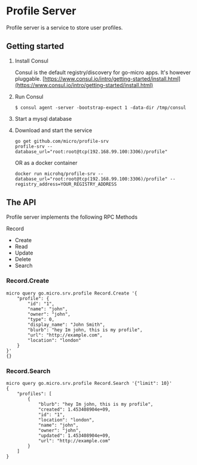 # Profile Server

Profile server is a service to store user profiles.

## Getting started

1. Install Consul

	Consul is the default registry/discovery for go-micro apps. It's however pluggable.
	[https://www.consul.io/intro/getting-started/install.html](https://www.consul.io/intro/getting-started/install.html)

2. Run Consul
	```
	$ consul agent -server -bootstrap-expect 1 -data-dir /tmp/consul
	```

3. Start a mysql database

4. Download and start the service

	```shell
	go get github.com/micro/profile-srv
	profile-srv --database_url="root:root@tcp(192.168.99.100:3306)/profile"
	```

	OR as a docker container

	```shell
	docker run microhq/profile-srv --database_url="root:root@tcp(192.168.99.100:3306)/profile" --registry_address=YOUR_REGISTRY_ADDRESS
	```

## The API
Profile server implements the following RPC Methods

Record
- Create
- Read
- Update
- Delete
- Search

### Record.Create
```shell
micro query go.micro.srv.profile Record.Create '{
	"profile": {
		"id": "1", 
		"name": "john", 
		"owner": "john", 
		"type": 0, 
		"display_name": "John Smith", 
		"blurb": "hey Im john, this is my profile", 
		"url": "http://example.com", 
		"location": "london"
	}
}' 
{}
```

### Record.Search
```shell
micro query go.micro.srv.profile Record.Search '{"limit": 10}'
{
	"profiles": [
		{
			"blurb": "hey Im john, this is my profile",
			"created": 1.453408904e+09,
			"id": "1",
			"location": "london",
			"name": "john",
			"owner": "john",
			"updated": 1.453408904e+09,
			"url": "http://example.com"
		}
	]
}
```
